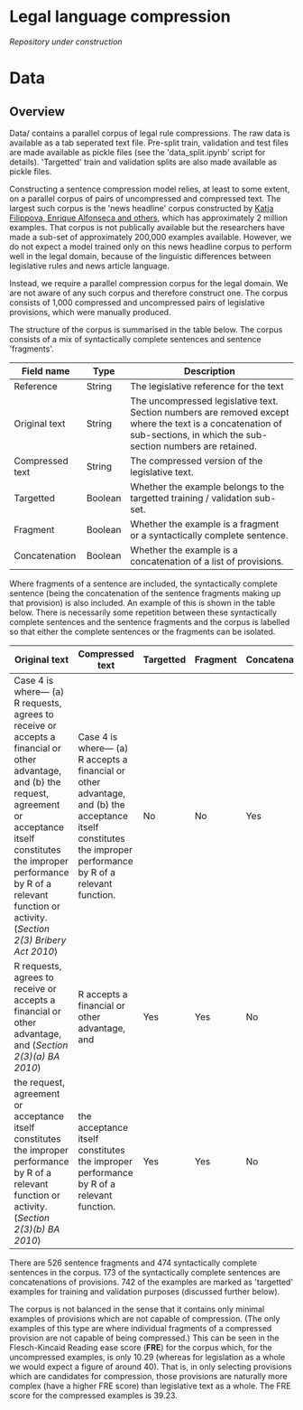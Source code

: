 # Legal language compression

*Repository under construction*

# Data

## Overview

Data/ contains a parallel corpus of legal rule compressions. The raw data is available as a tab seperated text file. Pre-split train, validation and test files are made available as pickle files (see the 'data_split.ipynb' script for details). 'Targetted' train and validation splits are also made available as pickle files.

Constructing a sentence compression model relies, at least to some extent, on a parallel corpus of pairs of uncompressed and compressed text. The largest such corpus is the 'news headline' corpus constructed by [Katja Filippova, Enrique Alfonseca and others](https://www.aclweb.org/anthology/papers/D/D15/D15-1042/), which has approximately 2 million examples. That corpus is not publically available but the researchers have made a sub-set of approximately 200,000 examples available. However, we do not expect a model trained only on this news headline corpus to perform well in the legal domain, because of the linguistic differences between legislative rules and news article language.

Instead, we require a parallel compression corpus for the legal domain. We are not aware of any such corpus and therefore construct one. The corpus consists of 1,000 compressed and uncompressed pairs of legislative provisions, which were manually produced.

The structure of the corpus is summarised in the table below. The corpus consists of a mix of syntactically complete sentences and sentence 'fragments'.

**Field name** | **Type** | **Description**
---|---|---
Reference | String | The legislative reference for the text
Original text | String | The uncompressed legislative text. Section numbers are removed except where the text is a concatenation of sub-sections, in which the sub-section numbers are retained. 
Compressed text | String | The compressed version of the legislative text.
Targetted | Boolean | Whether the example belongs to the targetted training / validation sub-set.
Fragment | Boolean | Whether the example is a fragment or a syntactically complete sentence.
Concatenation | Boolean | Whether the example is a concatenation of a list of provisions. 

Where fragments of a sentence are included, the syntactically complete sentence (being the concatenation of the sentence fragments making up that provision) is also included. An example of this is shown in the table below. There is necessarily some repetition between these syntactically complete sentences and the sentence fragments and the corpus is labelled so that either the complete sentences or the fragments can be isolated.

**Original text** | **Compressed text** | **Targetted** | **Fragment** | **Concatenation**
---|---|---|---|---
Case 4 is where— (a) R requests, agrees to receive or accepts a financial or other advantage, and (b) the request, agreement or acceptance itself constitutes the improper performance by R of a relevant function or activity. (*Section 2(3) Bribery Act 2010*) | Case 4 is where— (a) R accepts a financial or other advantage, and (b) the acceptance itself constitutes the improper performance by R of a relevant function. | No | No | Yes
R requests, agrees to receive or accepts a financial or other advantage, and (*Section 2(3)(a) BA 2010*) | R accepts a financial or other advantage, and | Yes | Yes | No
the request, agreement or acceptance itself constitutes the improper performance by R of a relevant function or activity. (*Section 2(3)(b) BA 2010*) | the acceptance itself constitutes the improper performance by R of a relevant function. | Yes | Yes | No

There are 526 sentence fragments and 474 syntactically complete sentences in the corpus. 173 of the syntactically complete sentences are concatenations of provisions. 742 of the examples are marked as 'targetted' examples for training and validation purposes (discussed further below).

The corpus is not balanced in the sense that it contains only minimal examples of provisions which are not capable of compression. (The only examples of this type are where individual fragments of a compressed provision are not capable of being compressed.) This can be seen in the Flesch-Kincaid Reading ease score (**FRE**) for the corpus which, for the uncompressed examples, is only 10.29 (whereas for legislation as a whole we would expect a figure of around 40). That is, in only selecting provisions which are candidates for compression, those provisions are naturally more complex (have a higher FRE score) than legislative text as a whole. The FRE score for the compressed examples is 39.23.